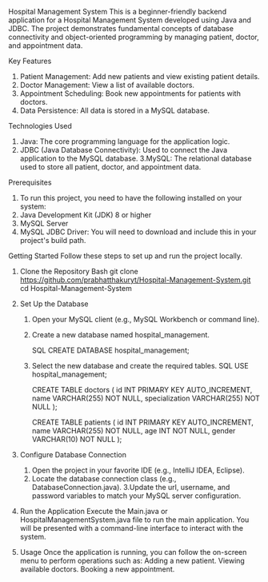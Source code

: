 Hospital Management System
This is a beginner-friendly backend application for a Hospital Management System developed using Java and JDBC. The project demonstrates fundamental concepts of database connectivity and object-oriented programming by managing patient, doctor, and appointment data.

Key Features
 1. Patient Management: Add new patients and view existing patient details.
 2. Doctor Management: View a list of available doctors.
 3. Appointment Scheduling: Book new appointments for patients with doctors.
 4. Data Persistence: All data is stored in a MySQL database.

Technologies Used
 1. Java: The core programming language for the application logic.
 2. JDBC (Java Database Connectivity): Used to connect the Java application to the MySQL database.
 3.MySQL: The relational database used to store all patient, doctor, and appointment data.

Prerequisites
 1. To run this project, you need to have the following installed on your system:
 2. Java Development Kit (JDK) 8 or higher
 3. MySQL Server
 4. MySQL JDBC Driver: You will need to download and include this in your project's build path.

Getting Started
Follow these steps to set up and run the project locally.

1. Clone the Repository
Bash
git clone https://github.com/prabhatthakuryt/Hospital-Management-System.git
cd Hospital-Management-System

2. Set Up the Database
    1. Open your MySQL client (e.g., MySQL Workbench or command line).
    2. Create a new database named hospital_management.

          SQL
          CREATE DATABASE hospital_management;
    3. Select the new database and create the required tables.
          SQL
          USE hospital_management;

         CREATE TABLE doctors (
         id INT PRIMARY KEY AUTO_INCREMENT,
         name VARCHAR(255) NOT NULL,
         specialization VARCHAR(255) NOT NULL
        );

        CREATE TABLE patients (
        id INT PRIMARY KEY AUTO_INCREMENT,
        name VARCHAR(255) NOT NULL,
        age INT NOT NULL,
        gender VARCHAR(10) NOT NULL
        );
3. Configure Database Connection
   1. Open the project in your favorite IDE (e.g., IntelliJ IDEA, Eclipse).
   2. Locate the database connection class (e.g., DatabaseConnection.java).
   3.Update the url, username, and password variables to match your MySQL server configuration.

4. Run the Application
   Execute the Main.java or HospitalManagementSystem.java file to run the main application. You will be presented with a command-line interface to interact with the system.

5. Usage
   Once the application is running, you can follow the on-screen menu to perform operations such as:
   Adding a new patient.
   Viewing available doctors.
   Booking a new appointment.







